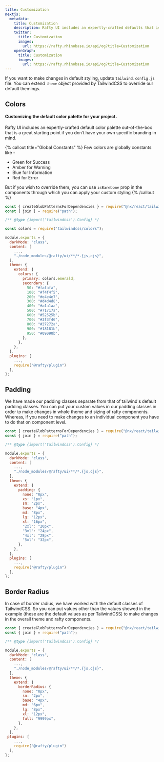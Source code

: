 ```yaml
---
title: Customization
nextjs:
  metadata:
    title: Customization
    description: Rafty UI includes an expertly-crafted defaults that is a great starting point if you don’t have your own specific branding in mind.
    twitter:
      title: Customization
      images:
        url: https://rafty.rhinobase.io/api/og?title=Customization
    openGraph:
      title: Customization
      images:
        url: https://rafty.rhinobase.io/api/og?title=Customization
---
```


If you want to make changes in default styling, update `tailwind.config.js` file. You can extend `theme` object provided by TailwindCSS to override our default themings.

## Colors

#### Customizing the default color palette for your project.

Rafty UI includes an expertly-crafted default color palette out-of-the-box that is a great starting point if you don’t have your own specific branding in mind.

{% callout title="Global Constants" %}
Few colors are globally constants like -

- Green for Success
- Amber for Warning
- Blue for Information
- Red for Error

But if you wish to override them, you can use `isBarebone` prop in the components through which you can apply your custom styling
{% /callout %}

```jsx
const { createGlobPatternsForDependencies } = require("@nx/react/tailwind");
const { join } = require("path");

/** @type {import('tailwindcss').Config} */

const colors = require("tailwindcss/colors");

module.exports = {
  darkMode: "class",
  content: [
    ...,
    "./node_modules/@rafty/ui/**/*.{js,cjs}",
  ],
  theme: {
    extend: {
      colors: {
        primary: colors.emerald,
        secondary: {
          50: "#fafafa",
          100: "#f4f4f5",
          200: "#e4e4e7",
          300: "#d4d4d8",
          400: "#a1a1aa",
          500: "#71717a",
          600: "#52525b",
          700: "#3f3f46",
          800: "#27272a",
          900: "#18181b",
          950: "#09090b",
        },
      },
    },
  },
  plugins: [
    ...,
    require("@rafty/plugin")
  ],
};
```

## Padding

We have made our padding classes separate from that of tailwind's default padding classes. You can put your custom values in our padding classes in order to make changes in whole theme and sizing of rafty components. Whereas, if you need to make changes to an individual component you have to do that on component level.

```jsx
const { createGlobPatternsForDependencies } = require("@nx/react/tailwind");
const { join } = require("path");

/** @type {import('tailwindcss').Config} */

module.exports = {
  darkMode: "class",
  content: [
    ...,
    "./node_modules/@rafty/ui/**/*.{js,cjs}",
  ],
  theme: {
    extend: {
      padding: {
        none: "0px",
        xs: "1px",
        sm: "2px",
        base: "4px",
        md: "8px",
        lg: "12px",
        xl: "16px",
        "2xl": "20px",
        "3xl": "24px",
        "4xl": "28px",
        "5xl": "32px",
      },
    },
  },
  plugins: [
    ...,
    require("@rafty/plugin")
  ],
};
```

## Border Radius

In case of border radius, we have worked with the default classes of TailwindCSS. So you can put values other than the values showed in the example (these are the default values as per TailwindCSS) to make changes in the overall theme and rafty components.

```jsx
const { createGlobPatternsForDependencies } = require("@nx/react/tailwind");
const { join } = require("path");

/** @type {import('tailwindcss').Config} */

module.exports = {
  darkMode: "class",
  content: [
    ...,
    "./node_modules/@rafty/ui/**/*.{js,cjs}",
  ],
  theme: {
    extend: {
      borderRadius: {
        none: "0px",
        sm: "2px",
        base: "4px",
        md: "6px",
        lg: "8px",
        xl: "12px",
        full: "9999px",
      },
    },
  },
 plugins: [
    ...,
    require("@rafty/plugin")
  ],
};
```
